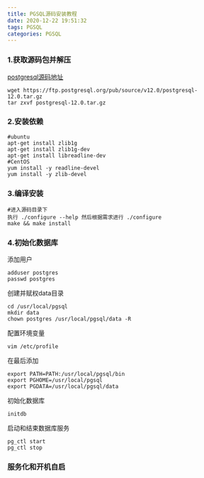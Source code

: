 ```yaml
---
title: PGSQL源码安装教程
date: 2020-12-22 19:51:32
tags: PGSQL
categories: PGSQL
---
```


### 1.获取源码包并解压

[postgresql源码地址](https://www.postgresql.org/ftp/source/)  

```
wget https://ftp.postgresql.org/pub/source/v12.0/postgresql-12.0.tar.gz
tar zxvf postgresql-12.0.tar.gz
```

### 2.安装依赖

```
#ubuntu
apt-get install zlib1g 
apt-get install zlib1g-dev
apt-get install libreadline-dev
#CentOS
yum install -y readline-devel
yum install -y zlib-devel
```

### 3.编译安装
```
#进入源码目录下
执行 ./configure --help 然后根据需求进行 ./configure
make && make install
```

### 4.初始化数据库
添加用户
```
adduser postgres
passwd postgres
```
创建并赋权data目录
```
cd /usr/local/pgsql
mkdir data
chown postgres /usr/local/pgsql/data -R
```
配置环境变量
```
vim /etc/profile
```
在最后添加
```
export PATH=PATH:/usr/local/pgsql/bin
export PGHOME=/usr/local/pgsql
export PGDATA=/usr/local/pgsql/data
```
初始化数据库
```
initdb
```
启动和结束数据库服务
```
pg_ctl start
pg_ctl stop
```

### 服务化和开机自启
